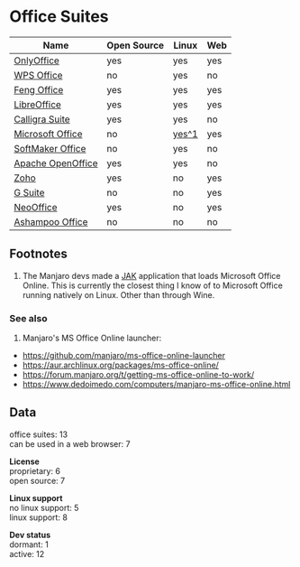 # Office Suites
| Name                                                                                             | Open Source | Linux                                                                      | Web |
| ------------------------------------------------------------------------------------------------ | ----------- | -------------------------------------------------------------------------- | --- |
| [OnlyOffice](http://www.onlyoffice.com/)                                                         | yes         | yes                                                                        | yes |
| [WPS Office](https://www.wps.com/)                                                               | no          | yes                                                                        | no  |
| [Feng Office](https://www.fengoffice.com/web/)                                                   | yes         | yes                                                                        | yes |
| [LibreOffice](https://www.libreoffice.org/)                                                      | yes         | yes                                                                        | yes |
| [Calligra Suite](https://www.calligra.org/)                                                      | yes         | yes                                                                        | no  |
| [Microsoft Office](https://products.office.com/en-US/)                                           | no          | [yes^1](https://gitlab.manjaro.org/applications/ms-office-online-launcher) | yes |
| [SoftMaker Office](http://www.freeoffice.com/en/)                                                | no          | yes                                                                        | no  |
| [Apache OpenOffice](https://www.openoffice.org/)                                                 | yes         | yes                                                                        | no  |
| [Zoho](https://www.zoho.com/)                                                                    | yes         | no                                                                         | yes |
| [G Suite](https://gsuite.google.com/)                                                            | no          | no                                                                         | yes |
| [NeoOffice](https://www.neooffice.org/neojava/en/index.php)                                      | yes         | no                                                                         | yes |
| [Ashampoo Office](https://www.ashampoo.com/en/usd/pin/0638/office-software/Ashampoo-Office-2016) | no          | no                                                                         | no  |

## Footnotes
1. The Manjaro devs made a [JAK](https://github.com/codesardine/Jade-Application-Kit) application that loads Microsoft Office Online. This is currently the closest thing I know of to Microsoft Office running natively on Linux. Other than through Wine.

### See also
1. Manjaro's MS Office Online launcher:  
- https://github.com/manjaro/ms-office-online-launcher
- https://aur.archlinux.org/packages/ms-office-online/
- https://forum.manjaro.org/t/getting-ms-office-online-to-work/
- https://www.dedoimedo.com/computers/manjaro-ms-office-online.html

## Data
office suites: 13  
can be used in a web browser: 7

**License**  
proprietary: 6  
open source: 7  

**Linux support**  
no linux support: 5  
linux support: 8  

**Dev status**  
dormant: 1  
active: 12
